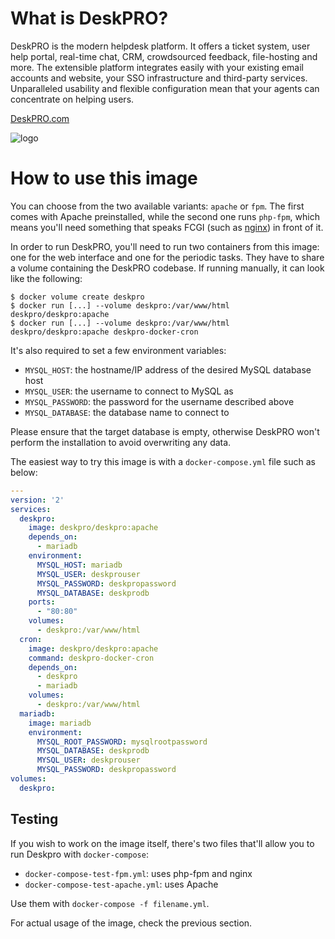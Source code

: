 # What is DeskPRO?

DeskPRO is the modern helpdesk platform. It offers a ticket system, user help portal, real-time chat, CRM, crowdsourced feedback, file-hosting and more. The extensible platform integrates easily with your existing email accounts and website, your SSO infrastructure and third-party services. Unparalleled usability and flexible configuration mean that your agents can concentrate on helping users.

[DeskPRO.com](https://www.deskpro.com/)

![logo](https://www.deskpro.com/assets/build/img/deskpro/logo.png)

# How to use this image

You can choose from the two available variants: `apache` or `fpm`. The first comes with Apache preinstalled, while the second one runs `php-fpm`, which means you'll need something that speaks FCGI (such as [nginx](https://hub.docker.com/_/nginx/))  in front of it.

In order to run DeskPRO, you'll need to run two containers from this image: one for the web interface and one for the periodic tasks. They have to share a volume containing the DeskPRO codebase. If running manually, it can look like the following:

```console
$ docker volume create deskpro
$ docker run [...] --volume deskpro:/var/www/html deskpro/deskpro:apache
$ docker run [...] --volume deskpro:/var/www/html deskpro/deskpro:apache deskpro-docker-cron
```

It's also required to set a few environment variables:

* `MYSQL_HOST`: the hostname/IP address of the desired MySQL database host
* `MYSQL_USER`: the username to connect to MySQL as
* `MYSQL_PASSWORD`: the password for the username described above
* `MYSQL_DATABASE`: the database name to connect to

Please ensure that the target database is empty, otherwise DeskPRO won't perform the installation to avoid overwriting any data.

The easiest way to try this image is with a `docker-compose.yml` file such as below:

```yaml
---
version: '2'
services:
  deskpro:
    image: deskpro/deskpro:apache
    depends_on:
      - mariadb
    environment:
      MYSQL_HOST: mariadb
      MYSQL_USER: deskprouser
      MYSQL_PASSWORD: deskpropassword
      MYSQL_DATABASE: deskprodb
    ports:
      - "80:80"
    volumes:
      - deskpro:/var/www/html
  cron:
    image: deskpro/deskpro:apache
    command: deskpro-docker-cron
    depends_on:
      - deskpro
      - mariadb
    volumes:
      - deskpro:/var/www/html
  mariadb:
    image: mariadb
    environment:
      MYSQL_ROOT_PASSWORD: mysqlrootpassword
      MYSQL_DATABASE: deskprodb
      MYSQL_USER: deskprouser
      MYSQL_PASSWORD: deskpropassword
volumes:
  deskpro:
```

## Testing

If you wish to work on the image itself, there's two files that'll allow you to run Deskpro with `docker-compose`:

- `docker-compose-test-fpm.yml`: uses php-fpm and nginx
- `docker-compose-test-apache.yml`: uses Apache

Use them with `docker-compose -f filename.yml`.

For actual usage of the image, check the previous section.
